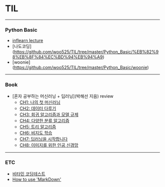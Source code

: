 # TIL
-----
### Python Basic
- [inflearn lecture](https://github.com/woo525/TIL/blob/master/Python_Basic/python_basic_inflearn.md)
- [나도코딩] (https://github.com/woo525/TIL/tree/master/Python_Basic/%EB%82%98%EB%8F%84%EC%BD%94%EB%94%A9)
- [woonie] (https://github.com/woo525/TIL/tree/master/Python_Basic/woonie)
-----
### Book
- [혼자 공부하는 머신러닝 + 딥러닝](박해선 지음) review
  - [CH1: 나의 첫 머신러닝](https://github.com/woo525/TIL/blob/master/HonGongML/HonGongML_ch1_review.md)
  - [CH2: 데이터 다루기](https://github.com/woo525/TIL/blob/master/HonGongML/HonGongML_ch2_review.md)
  - [CH3: 회귀 알고리즘과 모델 규제](https://github.com/woo525/TIL/blob/master/HonGongML/HonGongML_ch3_review.md)
  - [CH4: 다양한 분류 알고리즘](https://github.com/woo525/TIL/blob/master/HonGongML/HonGongML_ch4_review.md)
  - [CH5: 트리 알고리즘](https://github.com/woo525/TIL/blob/master/HonGongML/HonGongML_ch5_review.md)
  - [CH6: 비지도 학습](https://github.com/woo525/TIL/blob/master/HonGongML/HonGongML_ch6_review.md)
  - [CH7: 딥러닝을 시작합니다](https://github.com/woo525/TIL/blob/master/HonGongML/HonGongML_ch7_review.md)
  - [CH8: 이미지를 위한 인공 신경망](https://github.com/woo525/TIL/blob/master/HonGongML/HonGongML_ch8_review.md)
-----
### ETC
- [비타민 코딩테스트](https://github.com/woo525/TIL/blob/master/ETC/bitamin_coding_test.md)
- [How to use 'MarkDown'](https://gist.github.com/ihoneymon/652be052a0727ad59601)
